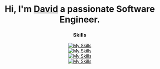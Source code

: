 <div align="center">

# Hi, I'm [David](https://davidpeterson.me) a passionate Software Engineer.

### Skills

[![My Skills](https://skillicons.dev/icons?i=py,java,js,ts,cpp,ruby,html,tailwind,react,rails)](https://davidpeterson.me)  
[![My Skills](https://skillicons.dev/icons?i=django,fastapi,flask,nodejs,docker,kubernetes,nginx,vercel,heroku,cloudflare)](https://davidpeterson.me)  
[![My Skills](https://skillicons.dev/icons?i=aws,gcp,azure,redis,mongodb,mysql,postgres,git,github,gitlab)](https://davidpeterson.me)  
[![My Skills](https://skillicons.dev/icons?i=linux,bash,pytorch,tensorflow,postman,idea,vscode,notion,ps)](https://davidpeterson.me)



</div>
